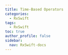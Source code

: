 ```yaml
---
title: Time-Based Operators
categories:
  - RxSwift
tags:
  - RxSwift
toc: true
author_profile: false
sidebar:
  nav: RxSwift-docs
---
```

